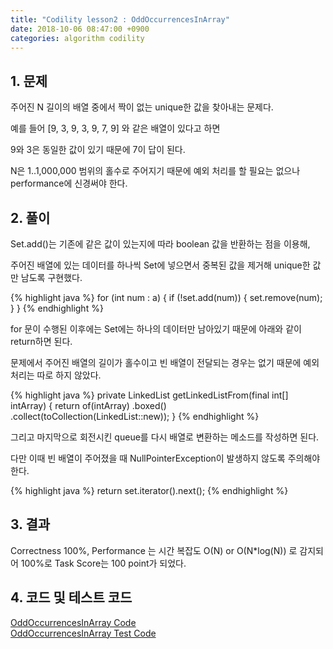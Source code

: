 ```yaml
---
title: "Codility lesson2 : OddOccurrencesInArray"
date: 2018-10-06 08:47:00 +0900
categories: algorithm codility
---
```


## 1. 문제

주어진 N 길이의 배열 중에서 짝이 없는 unique한 값을 찾아내는 문제다.

예를 들어 [9, 3, 9, 3, 9, 7, 9] 와 같은 배열이 있다고 하면

9와 3은 동일한 값이 있기 때문에 7이 답이 된다.  

N은 1..1,000,000 범위의 홀수로 주어지기 때문에 예외 처리를 할 필요는 없으나 performance에 신경써야 한다.


## 2. 풀이

Set.add()는 기존에 같은 값이 있는지에 따라 boolean 값을 반환하는 점을 이용해,

주어진 배열에 있는 데이터를 하나씩 Set에 넣으면서 중복된 값을 제거해 unique한 값만 남도록 구현했다.

{% highlight java %}
    for (int num : a) {
        if (!set.add(num)) {
            set.remove(num);
        }
    }
{% endhighlight %}


for 문이 수행된 이후에는 Set에는 하나의 데이터만 남아있기 때문에 아래와 같이 return하면 된다.

문제에서 주어진 배열의 길이가 홀수이고 빈 배열이 전달되는 경우는 없기 때문에 예외 처리는 따로 하지 않았다.

{% highlight java %}
    private LinkedList<Integer> getLinkedListFrom(final int[] intArray) {
        return of(intArray)
            .boxed()
            .collect(toCollection(LinkedList::new));
    }
{% endhighlight %}

그리고 마지막으로 회전시킨 queue를 다시 배열로 변환하는 메소드를 작성하면 된다.

다만 이때 빈 배열이 주어졌을 때 NullPointerException이 발생하지 않도록 주의해야 한다.
 
{% highlight java %}
    return set.iterator().next();
{% endhighlight %}


## 3. 결과
Correctness 100%,
Performance 는 시간 복잡도 O(N) or O(N*log(N)) 로 감지되어 100%로
Task Score는 100 point가 되었다.


## 4. 코드 및 테스트 코드
<div markdown="0">
    <a href="https://github.com/parksolo/algoStudy/blob/master/src/main/codility/lesson/lesson2/OddOccurrencesInArray.java"
       class="btn btn-success" 
       target="_blank">
       OddOccurrencesInArray Code
    </a>
</div>   
<div markdown="0">
    <a href="https://github.com/parksolo/algoStudy/blob/master/src/test/codility/lesson/lesson2/OddOccurrencesInArrayTest.java"
       class="btn btn-warning" 
       target="_blank">
       OddOccurrencesInArray Test Code
    </a>
</div>

